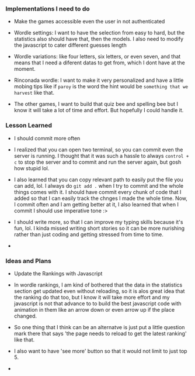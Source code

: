 ### Implementations I need to do

- Make the games accessible even the user in not authenticated

- Wordle settings: I want to have the selection from easy to hard, but the statistics also should have that, then the models. I also need to modify the javascript to cater different guesses length

- Wordle variations: like four letters, six letters, or even seven, and that means that I need a diferent datas to get from, which I dont have at the moment.

- Rinconada wordle: I  want to make it very personalized and have a little mobing tips like if `paroy` is  the word the hint would be `something that we harvest` like that.

- The other games, I want to build that quiz bee and spelling bee but I know it will take a lot of time and effort. But hopefully I could handle it.

### Lesson Learned

- I should commit more often

- I realized that you can open two terminal, so you can commit even the server is running. I thought that it was such a hassle to always `control + c` to stop the server and to commit and run the server again, but gosh how stupid lol.

- I also learned that you can copy relevant path to easily put the file you can add, lol. I always do `git add .` when I try to commit and the whole things comes with it. I should have commit every chunk of code that I added so that I can easily track the chnges I made the whole time. Now, I commit often and I am getting better at it, I also learned that when I commit I should use imperative tone :>

- I should write more, so that I can improve my typing skills because it's fun, lol. I kinda missed writing short stories so it can be more nurishing rather than just coding and getting stressed from time to time.

- 

### Ideas and Plans 

- Update the Rankings with Javascript

- In wordle rankings, I am kind of bothered that the data in the statistics section get updated even without reloading, so it is alos  great idea that the ranking do that too, but I know it will take more effort and my javascript is not that advance to to build the best javascript code with animation in them like an arrow down or even arrow up if the place changed. 

- So one thing that I think can be an alternatve is just put a little question mark there that says 'the page needs to reload to get the latest ranking' like that.

- I also want to have 'see more' button so that it would not limit to just top 5. 

- 
